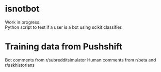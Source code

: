 # isnotbot

Work in progress.  
Python script to test if a user is a bot using scikit classifier.


# Training data from Pushshift

Bot comments from r/subredditsimulator
Human comments from r/beta and r/askhistorians

